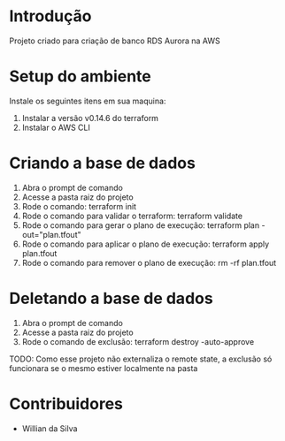 # Introdução 
Projeto criado para criação de banco RDS Aurora na AWS

# Setup do ambiente
Instale os seguintes itens em sua maquina:
1.	Instalar a versão v0.14.6 do terraform
2.	Instalar o AWS CLI

# Criando a base de dados
1. Abra o prompt de comando
2. Acesse a pasta raiz do projeto
3. Rode o comando: terraform init
4. Rode o comando para validar o terraform: terraform validate
5. Rode o comando para gerar o plano de execução: terraform plan -out="plan.tfout"
6. Rode o comando para aplicar o plano de execução: terraform apply plan.tfout
7. Rode o comando para remover o plano de execução: rm -rf plan.tfout

# Deletando a base de dados
1. Abra o prompt de comando
2. Acesse a pasta raiz do projeto
3. Rode o comando de exclusão: terraform destroy -auto-approve

TODO: Como esse projeto não externaliza o remote state, a exclusão só funcionara se o mesmo estiver localmente na pasta

# Contribuidores
- Willian da Silva